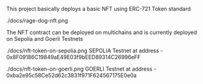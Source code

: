 This project basically deploys a basic NFT using ERC-721 Token standard

./docs/rage-dog-nft.png

The NFT contract can be deployed on multichains and is currently deployed on Sepolia and Goerli Testnets

./docs/nft-token-on-sepolia.png
SEPOLIA Testnet at address - 0x8F09186C19849aE49E03f9bEED89314C26996eFF

./docs/nft-token-on-goerli.png
GOERLI Testnet at address - 0xba2e95c58Ce52d62c3831f971F624567175E0e0a



